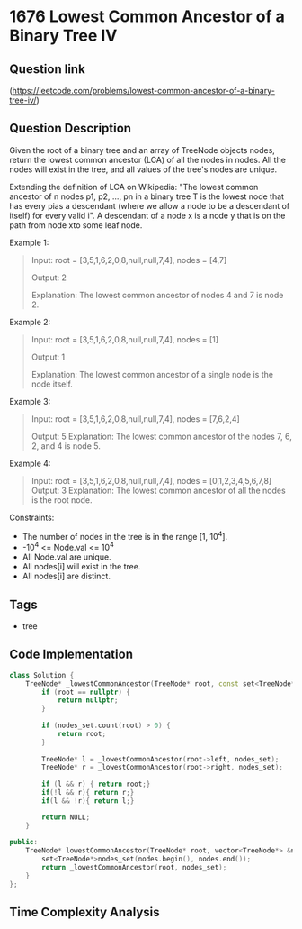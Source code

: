# 1676 Lowest Common Ancestor of a Binary Tree IV

## Question link
(https://leetcode.com/problems/lowest-common-ancestor-of-a-binary-tree-iv/)

## Question Description
Given the root of a binary tree and an array of TreeNode objects nodes, return the lowest common ancestor (LCA) of all the nodes in nodes. All the nodes will exist in the tree, and all values of the tree's nodes are unique.

Extending the definition of LCA on Wikipedia: "The lowest common ancestor of n nodes p1, p2, ..., pn in a binary tree T is the lowest node that has every pias a descendant (where we allow a node to be a descendant of itself) for every valid i". A descendant of a node x is a node y that is on the path from node xto some leaf node.

Example 1:
> Input: root = [3,5,1,6,2,0,8,null,null,7,4], nodes = [4,7]
>
> Output: 2
>
> Explanation: The lowest common ancestor of nodes 4 and 7 is node 2.

Example 2:
> Input: root = [3,5,1,6,2,0,8,null,null,7,4], nodes = [1]
>
> Output: 1
>
> Explanation: The lowest common ancestor of a single node is the node itself.

Example 3:
> Input: root = [3,5,1,6,2,0,8,null,null,7,4], nodes = [7,6,2,4]
>
> Output: 5
> Explanation: The lowest common ancestor of the nodes 7, 6, 2, and 4 is node 5.

Example 4:
> Input: root = [3,5,1,6,2,0,8,null,null,7,4], nodes = [0,1,2,3,4,5,6,7,8]
> Output: 3
> Explanation: The lowest common ancestor of all the nodes is the root node.

Constraints:
- The number of nodes in the tree is in the range [1, 10<sup>4</sup>].
- -10<sup>4</sup> <= Node.val <= 10<sup>4</sup> 
- All Node.val are unique.
- All nodes[i] will exist in the tree.
- All nodes[i] are distinct.

## Tags
- tree

## Code Implementation
```c++
class Solution {
    TreeNode* _lowestCommonAncestor(TreeNode* root, const set<TreeNode*>& nodes_set) {
        if (root == nullptr) {
            return nullptr;
        }
    
        if (nodes_set.count(root) > 0) {
            return root;
        }
    
        TreeNode* l = _lowestCommonAncestor(root->left, nodes_set);
        TreeNode* r = _lowestCommonAncestor(root->right, nodes_set);
    
        if (l && r) { return root;}
        if(!l && r){ return r;}
        if(l && !r){ return l;}

        return NULL;
    }
    
public:
    TreeNode* lowestCommonAncestor(TreeNode* root, vector<TreeNode*> &nodes) {
        set<TreeNode*>nodes_set(nodes.begin(), nodes.end());
        return _lowestCommonAncestor(root, nodes_set);
    }
};
```

## Time Complexity Analysis
